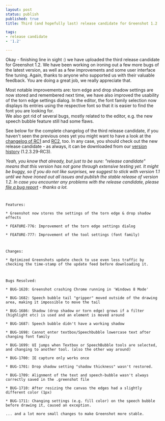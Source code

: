 ```yaml
---
layout: post
status: publish
published: true
title: Third (and hopefully last) release candidate for Greenshot 1.2

tags:
- release candidate
- '1.2'

---
```

<p>Okay - finishing line in sight :) we have uploaded the third release candidate for Greenshot 1.2. We have been working on ironing out a few more bugs of the latest version, as well as a few improvements and some user interface fine tuning. Again, thanks to anyone who supported us with their valuable feedback. You are doing a great job, we really appreciate that.</p>
<p>Most notable improvements are: torn edge and drop shadow settings are now stored and remembered next time, we have also improved the usability of the torn edge settings dialog. In the editor, the font family selection now displays its entries using the respective font so that it is easier to find the font you are looking for.<br />
We also got rid of several bugs, mostly related to the editor, e.g. the new speech bubble feature still had some flaws.</p>
<p>See below for the complete changelog of the third release candidate, if you haven't seen the previous ones yet you might want to have a look at the <a href="/2014/09/18/release-candidate-for-greenshot-1-2-available/">changelog of RC1</a> and <a href="/2014/11/11/second-release-candidate-greenshot-1-2/">RC2</a>, too. In any case, you should check out the new release candidate - as always, it can be downloaded from our <a href="/version-history/">version history</a> (1.2.3.29-RC3).</p>
<p><em>Yeah, you know that already, but just to be sure: "release candidate" means that this version has not gone through extensive testing yet. It might be buggy, so if you do not like surprises, we suggest to stick with version 1.1 until we have ironed out all issues and publish the stable release of version 1.2. In case you encounter any problems with the release candidate, please <a href=/tickets/">file a bug report</a> - thanks a lot.</em></p>
<p><code><br />
Features:<br />
* Greenshot now stores the settings of the torn edge & drop shadow effects<br />
* FEATURE-776: Improvement of the torn edge settings dialog<br />
* FEATURE-777: Improvement of the tool settings (font family)</p>
<p>Changes:<br />
* Optimized Greenshots update check to use even less traffic by checking the time-stamp of the update feed before downloading it.</p>
<p>Bugs Resolved:<br />
* BUG-1620: Greenshot crashing Chrome running in 'Windows 8 Mode'<br />
* BUG-1682: Speech bubble tail "gripper" moved outside of the drawing area, making it impossible to move the tail<br />
* BUG-1686: Shadow (drop shadow or torn edge) grows if a filter (highlight etc) is used and an element is moved around<br />
* BUG-1687: Speech bubble didn't have a working shadow<br />
* BUG-1698: Cannot enter textbox/Speechbubble lowercase text after changing font family<br />
* BUG-1699: UI jumps when Textbox or SpeechBubble tools are selected, and changing to another tool. (also the other way around)<br />
* BUG-1700: IE capture only works once<br />
* BUG-1701: Drop shadow setting "shadow thickness" wasn't restored.<br />
* BUG-1709: Alignment of the text and speech-bubble wasn't always correctly saved in the .greenshot file<br />
* BUG-1710: After resizing the canvas the edges had a slightly different color (1px)<br />
* BUG-1711: Changing settings (e.g. fill color) on the speech bubble before drawing it, caused an exception.<br />
... and a lot more small changes to make Greenshot more stable.<br />
</code></p>
